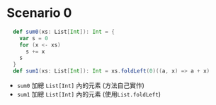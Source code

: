 # Scenario 0

```scala
  def sum0(xs: List[Int]): Int = {
    var s = 0
    for (x <- xs)
      s += x
    s
  }
  def sum1(xs: List[Int]): Int = xs.foldLeft(0)((a, x) => a + x)
```
- `sum0` 加總 `List[Int]` 內的元素 (方法自己實作)
- `sum1` 加總 `List[Int]` 內的元素 (使用`List.foldLeft`)
